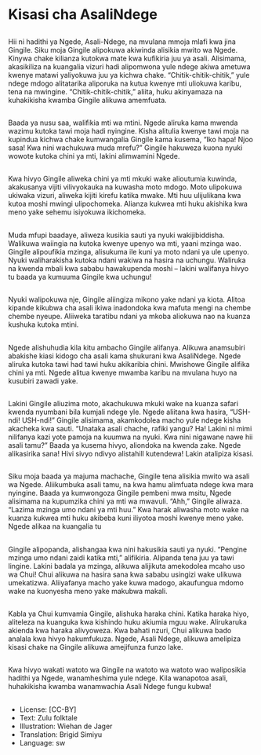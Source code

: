# Kisasi cha AsaliNdege

##
Hii ni hadithi ya Ngede, Asali-Ndege, na mvulana mmoja mlafi kwa
jina Gingile.
Siku moja Gingile alipokuwa akiwinda alisikia mwito wa Ngede.
Kinywa chake kilianza kutokwa mate kwa kufikiria juu ya asali.
Alisimama, akasikiliza na kuangalia vizuri hadi alipomwona yule
ndege akiwa ametuwa kwenye matawi yaliyokuwa juu ya kichwa
chake.
“Chitik-chitik-chitik,” yule ndege mdogo alitatarika aliporuka na
kutua kwenye mti uliokuwa karibu, tena na mwingine.
“Chitik-chitik-chitik,” aliita, huku akinyamaza na kuhakikisha
kwamba Gingile alikuwa amemfuata.


##

##
Baada ya nusu saa, walifikia mti wa
mtini. Ngede aliruka kama mwenda
wazimu kutoka tawi moja hadi
nyingine. Kisha alitulia kwenye tawi
moja na kupindua kichwa chake
kumwangalia Gingile kama kusema,
“Iko hapa! Njoo sasa! Kwa nini
wachukuwa muda mrefu?”
Gingile hakuweza kuona nyuki
wowote kutoka chini ya mti, lakini
alimwamini Ngede.


##
Kwa hivyo Gingile aliweka chini ya
mti mkuki wake alioutumia
kuwinda, akakusanya vijiti
vilivyokauka na kuwasha moto
mdogo.
Moto ulipokuwa ukiwaka vizuri,
aliweka kijiti kirefu katika mwake.
Mti huu ulijulikana kwa kutoa moshi
mwingi ulipochomeka.
Alianza kukwea mti huku akishika
kwa meno yake sehemu isiyokuwa
ikichomeka.


##
Muda mfupi baadaye, aliweza
kusikia sauti ya nyuki
wakijibiddisha. Walikuwa waiingia
na kutoka kwenye upenyo wa mti,
yaani mzinga wao.
Gingile alipoufikia mzinga,
alisukuma ile kuni ya moto ndani ya
ule upenyo.
Nyuki waliharakisha kutoka ndani
wakiwa na hasira na uchungu.
Waliruka na kwenda mbali kwa
sababu hawakupenda moshi – lakini
walifanya hivyo tu baada ya
kumuuma Gingile kwa uchungu!


##
Nyuki walipokuwa nje, Gingile
aliingiza mikono yake ndani ya
kiota. Alitoa kipande kikubwa cha
asali ikiwa inadondoka kwa mafuta
mengi na chembe chembe nyeupe.
Aliiweka taratibu ndani ya mkoba
aliokuwa nao na kuanza kushuka
kutoka mtini.


##
Ngede alishuhudia kila kitu
ambacho Gingile alifanya. Alikuwa
anamsubiri abakishe kiasi kidogo
cha asali kama shukurani kwa AsaliNdege.
Ngede aliruka kutoka tawi had tawi
huku akikaribia chini. Mwishowe
Gingile alifika chini ya mti.
Ngede alitua kwenye mwamba
karibu na mvulana huyo na kusubiri
zawadi yake.


##
Lakini Gingile aliuzima moto, akachukuwa mkuki wake na kuanza
safari kwenda nyumbani bila kumjali ndege yle.
Ngede aliitana kwa hasira, “USH-ndi! USH-ndi!”
Gingile alisimama, akamkodolea macho yule ndege kisha
akacheka kwa sauti. “Unataka asali chache, rafiki yangu? Ha!
Lakini ni mimi nilifanya kazi yote pamoja na kuumwa na nyuki.
Kwa nini nigawane nawe hii asali tamu?” Baada ya kusema hivyo,
aliondoka na kwenda zake.
Ngede alikasirika sana! Hivi sivyo ndivyo alistahill kutendewa!
Lakin atalipiza kisasi.


##

##
Siku moja baada ya majuma machache, Gingile tena alisikia mwito
wa asali wa Ngede. Aliikumbuka asali tamu, na kwa hamu
alimfuata ndege kwa mara nyingine.
Baada ya kumwongoza Gingile pembeni mwa msitu, Ngede
alisimama na kupumzika chini ya mti wa mwavuli.
“Ahh,” Gingile aliwaza. “Lazima mzinga umo ndani ya mti huu.”
Kwa harak aliwasha moto wake na kuanza kukwea mti huku
akibeba kuni iliyotoa moshi kwenye meno yake.
Ngede alikaa na kuangalia tu


##

##
Gingile alipopanda, alishangaa kwa nini hakusikia sauti ya nyuki.
“Pengine mzinga umo ndani zaidi katika mti,” alifikiria.
Alipanda tena juu ya tawi lingine. Lakini badala ya mzinga, alikuwa
alijikuta amekodolea mcaho uso wa Chui!
Chui alikuwa na hasira sana kwa sababu usingizi wake ulikuwa
umekatizwa. Aliiyafanya macho yake kuwa madogo, akaufungua
mdomo wake na kuonyesha meno yake makubwa makali.


##

##
Kabla ya Chui kumvamia Gingile, alishuka haraka chini.
Katika haraka hiyo, aliteleza na kuanguka kwa kishindo huku
akiumia mguu wake.
Alirukaruka akienda kwa haraka alivyoweza.
Kwa bahati nzuri, Chui alikuwa bado analala kwa hivyo
hakumfukuza.
Ngede, Asali Ndege, alikuwa amelipiza kisasi chake na Gingile
alikuwa amejifunza funzo lake.


##
Kwa hivyo wakati watoto wa Gingile
na watoto wa watoto wao
waliposikia hadithi ya Ngede,
wanamheshima yule ndege.
Kila wanapotoa asali, huhakikisha
kwamba wanamwachia Asali Ndege
fungu kubwa!


##
* License: [CC-BY]
* Text: Zulu folktale
* Illustration: Wiehan de Jager
* Translation: Brigid Simiyu
* Language: sw
